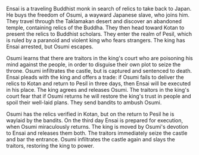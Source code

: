 <!-- The Adventure of Taklamakan (1966) -->

Ensai is a traveling Buddhist monk in search of relics to take back to Japan. He buys the freedom of Osumi, a wayward Japanese slave, who joins him. They travel through the Taklamakan desert and discover an abandoned temple, containing relics of the Buddha. They then head toward Kotan to present the relics to Buddhist scholars. They enter the realm of Pesil, which is ruled by a paranoid and violent king who fears strangers. The king has Ensai arrested, but Osumi escapes.

Osumi learns that there are traitors in the king's court who are poisoning his mind against the people, in order to disguise their own plot to seize the throne. Osumi infiltrates the castle, but is captured and sentenced to death. Ensai pleads with the king and offers a trade: if Osumi fails to deliver the relics to Kotan and return to Pesil in three days, then Ensai will be executed in his place. The king agrees and releases Osumi. The traitors in the king's court fear that if Osumi returns he will restore the king's trust in people and spoil their well-laid plans. They send bandits to ambush Osumi.

Osumi has the relics verified in Kotan, but on the return to Pesil he is waylaid by the bandits. On the third day Ensai is prepared for execution, when Osumi miraculously returns. The king is moved by Osumi's devotion to Ensai and releases them both. The traitors immediately seize the castle and bar the entrance. Osumi infiltrates the castle again and slays the traitors, restoring the king to power.